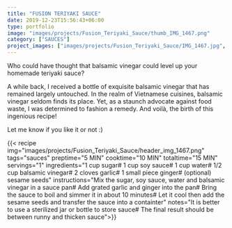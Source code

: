 ```yaml
---
title: "FUSION TERIYAKI SAUCE"
date: 2019-12-23T15:56:43+06:00
type: portfolio
image: "images/projects/Fusion_Teriyaki_Sauce/thumb_IMG_1467.png"
category: ["SAUCES"]
project_images: ["images/projects/Fusion_Teriyaki_Sauce/IMG_1467.jpg", "images/projects/Fusion_Teriyaki_Sauce/IMG_1468.jpg"]
---
```

Who could have thought that balsamic vinegar could level up your  homemade teriyaki sauce? 

A while back, I received a bottle of exquisite balsamic vinegar that has remained largely untouched.  In the realm of Vietnamese cuisines, balsamic vinegar seldom finds its place. Yet, as a staunch advocate against food waste, I was determined to fashion a remedy.  And voilà, the birth of this ingenious recipe! 

Let me know if you like it or not :) 

{{< recipe 
img="images/projects/Fusion_Teriyaki_Sauce/header_img_1467.png"
tags="sauces" 
preptime="5 MIN" 
cooktime="10 MIN" 
totaltime="15 MIN" 
servings="1" 
ingredients="1 cup sugar# 1 cup soy sauce# 1 cup water# 1/2 cup balsamic vinegar# 2 cloves garlic# 1 small piece ginger# (optional) sesame seeds" 
instructions="Mix the sugar, soy sauce, water and balsamic vinegar in a sauce pan# Add grated garlic and ginger into the pan# Bring the sauce to boil and simmer it in about 10 minutes# Let it cool then add the sesame seeds and transfer the sauce into a containter" 
notes="It is better to use a sterilized jar or bottle to store sauce# The final result should be between runny and thicken sauce">}}
